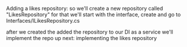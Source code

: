 Adding a likes repository:
so we'll create a new repository called "LikesRepository"
for that we'll start with the interface, create and go to Interfaces/ILikesRepository.cs

after we created the added the repository to our DI as a service we'll implement the repo 
up next: implementing the likes repository

